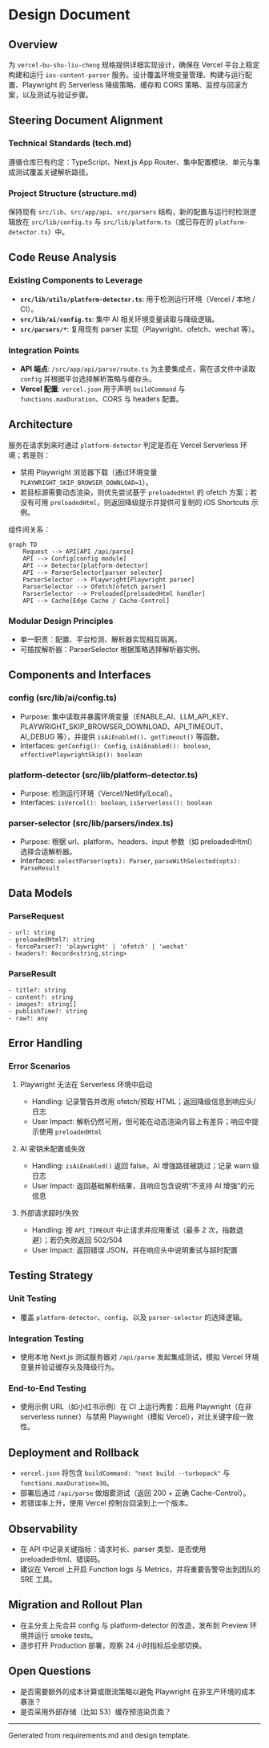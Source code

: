 # Design Document

## Overview

为 `vercel-bu-shu-liu-cheng` 规格提供详细实现设计，确保在 Vercel 平台上稳定构建和运行 `ios-content-parser` 服务。设计覆盖环境变量管理、构建与运行配置、Playwright 的 Serverless 降级策略、缓存和 CORS 策略、监控与回滚方案，以及测试与验证步骤。

## Steering Document Alignment

### Technical Standards (tech.md)
遵循仓库已有约定：TypeScript、Next.js App Router、集中配置模块、单元与集成测试覆盖关键解析路径。

### Project Structure (structure.md)
保持现有 `src/lib`、`src/app/api`、`src/parsers` 结构，新的配置与运行时检测逻辑放在 `src/lib/config.ts` 与 `src/lib/platform.ts`（或已存在的 `platform-detector.ts`）中。

## Code Reuse Analysis

### Existing Components to Leverage
- **`src/lib/utils/platform-detector.ts`**: 用于检测运行环境（Vercel / 本地 / CI）。
- **`src/lib/ai/config.ts`**: 集中 AI 相关环境变量读取与降级逻辑。
- **`src/parsers/*`**: 复用现有 parser 实现（Playwright、ofetch、wechat 等）。

### Integration Points
- **API 端点**: `/src/app/api/parse/route.ts` 为主要集成点，需在该文件中读取 `config` 并根据平台选择解析策略与缓存头。
- **Vercel 配置**: `vercel.json` 用于声明 `buildCommand` 与 `functions.maxDuration`、CORS 与 headers 配置。

## Architecture

服务在请求到来时通过 `platform-detector` 判定是否在 Vercel Serverless 环境；若是则：

- 禁用 Playwright 浏览器下载（通过环境变量 `PLAYWRIGHT_SKIP_BROWSER_DOWNLOAD=1`）。
- 若目标源需要动态渲染，则优先尝试基于 `preloadedHtml` 的 ofetch 方案；若没有可用 `preloadedHtml`，则返回降级提示并提供可复制的 iOS Shortcuts 示例。

组件间关系：

```mermaid
graph TD
    Request --> API[API /api/parse]
    API --> Config[config module]
    API --> Detector[platform-detector]
    API --> ParserSelector[parser selector]
    ParserSelector --> Playwright[Playwright parser]
    ParserSelector --> Ofetch[ofetch parser]
    ParserSelector --> Preloaded[preloadedHtml handler]
    API --> Cache[Edge Cache / Cache-Control]
```

### Modular Design Principles
- 单一职责：配置、平台检测、解析器实现相互隔离。
- 可插拔解析器：ParserSelector 根据策略选择解析器实例。

## Components and Interfaces

### config (src/lib/ai/config.ts)
- Purpose: 集中读取并暴露环境变量（ENABLE_AI、LLM_API_KEY、PLAYWRIGHT_SKIP_BROWSER_DOWNLOAD、API_TIMEOUT、AI_DEBUG 等），并提供 `isAiEnabled()`、`getTimeout()` 等函数。
- Interfaces: `getConfig(): Config`, `isAiEnabled(): boolean`, `effectivePlaywrightSkip(): boolean`

### platform-detector (src/lib/platform-detector.ts)
- Purpose: 检测运行环境（Vercel/Netlify/Local）。
- Interfaces: `isVercel(): boolean`, `isServerless(): boolean`

### parser-selector (src/lib/parsers/index.ts)
- Purpose: 根据 url、platform、headers、input 参数（如 preloadedHtml）选择合适解析器。
- Interfaces: `selectParser(opts): Parser`, `parseWithSelected(opts): ParseResult`

## Data Models

### ParseRequest
```
- url: string
- preloadedHtml?: string
- forceParser?: 'playwright' | 'ofetch' | 'wechat'
- headers?: Record<string,string>
```

### ParseResult
```
- title?: string
- content?: string
- images?: string[]
- publishTime?: string
- raw?: any
```

## Error Handling

### Error Scenarios
1. Playwright 无法在 Serverless 环境中启动
   - Handling: 记录警告并改用 ofetch/预取 HTML；返回降级信息到响应头/日志
   - User Impact: 解析仍然可用，但可能在动态渲染内容上有差异；响应中提示使用 `preloadedHtml`

2. AI 密钥未配置或失效
   - Handling: `isAiEnabled()` 返回 false，AI 增强路径被跳过；记录 warn 级日志
   - User Impact: 返回基础解析结果，且响应包含说明“不支持 AI 增强”的元信息

3. 外部请求超时/失败
   - Handling: 按 `API_TIMEOUT` 中止请求并应用重试（最多 2 次，指数退避）；若仍失败返回 502/504
   - User Impact: 返回错误 JSON，并在响应头中说明重试与超时配置

## Testing Strategy

### Unit Testing
- 覆盖 `platform-detector`、`config`、以及 `parser-selector` 的选择逻辑。

### Integration Testing
- 使用本地 Next.js 测试服务器对 `/api/parse` 发起集成测试，模拟 Vercel 环境变量并验证缓存头及降级行为。

### End-to-End Testing
- 使用示例 URL（如小红书示例）在 CI 上运行两套：启用 Playwright（在非 serverless runner）与禁用 Playwright（模拟 Vercel），对比关键字段一致性。

## Deployment and Rollback

- `vercel.json` 将包含 `buildCommand: "next build --turbopack"` 与 `functions.maxDuration=30`。
- 部署后通过 `/api/parse` 做烟雾测试（返回 200 + 正确 Cache-Control）。
- 若错误率上升，使用 Vercel 控制台回滚到上一个版本。

## Observability

- 在 API 中记录关键指标：请求时长、parser 类型、是否使用 preloadedHtml、错误码。
- 建议在 Vercel 上开启 Function logs 与 Metrics，并将重要告警导出到团队的 SRE 工具。

## Migration and Rollout Plan

- 在主分支上先合并 config 与 platform-detector 的改造，发布到 Preview 环境并运行 smoke tests。
- 逐步打开 Production 部署，观察 24 小时指标后全部切换。

## Open Questions

- 是否需要额外的成本计算或限流策略以避免 Playwright 在非生产环境的成本暴涨？
- 是否采用外部存储（比如 S3）缓存预渲染页面？

---

Generated from requirements.md and design template.
